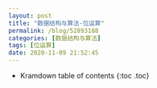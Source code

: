 ```yaml
---
layout: post
title: "数据结构与算法-位运算"
permalink: /blog/52893188
categories: [数据结构与算法]
tags: [位运算]
date: 2020-11-09 21:52:45
---
```


* Kramdown table of contents
{:toc .toc}
